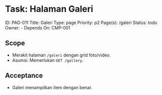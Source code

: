 # Task: Halaman Galeri
ID: PAG-011
Title: Galeri
Type: page
Priority: p2
Page(s): /galeri
Status: todo
Owner: -
Depends On: CMP-001

## Scope
- Merakit halaman `/galeri` dengan grid foto/video.
- Asumsi: Memerlukan `GET /gallery`.

## Acceptance
- Galeri menampilkan item dengan benar.
